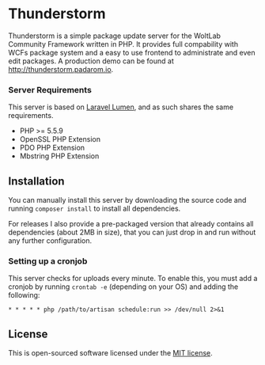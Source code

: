 # Thunderstorm
Thunderstorm is a simple package update server for the WoltLab Community Framework written in PHP. It provides full compability with WCFs package system and a easy to use frontend to administrate and even edit packages. A production demo can be found at http://thunderstorm.padarom.io.

### Server Requirements
This server is based on [Laravel Lumen](https://lumen.laravel.com/), and as such shares the same requirements.
- PHP >= 5.5.9
- OpenSSL PHP Extension
- PDO PHP Extension
- Mbstring PHP Extension

## Installation
You can manually install this server by downloading the source code and running `composer install` to install all dependencies.

For releases I also provide a pre-packaged version that already contains all dependencies (about 2MB in size), that you can just drop in and run without any further configuration.

### Setting up a cronjob
This server checks for uploads every minute. To enable this, you must add a cronjob by running `crontab -e` (depending on your OS) and adding the following:
```
* * * * * php /path/to/artisan schedule:run >> /dev/null 2>&1
```

## License
This is open-sourced software licensed under the [MIT license](http://opensource.org/licenses/MIT).
